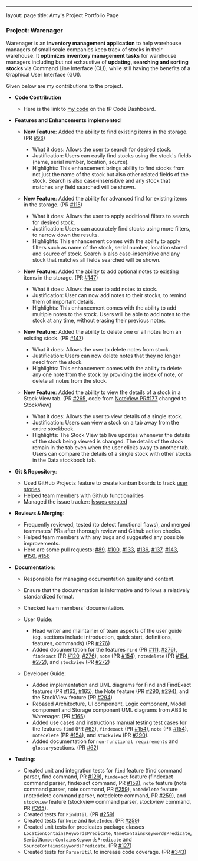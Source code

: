 ---
layout: page
title: Amy's Project Portfolio Page
### Project: Warenager

Warenager is an **inventory management application** to help warehouse managers
of small scale companies keep track of stocks in their warehouse.
It **optimizes inventory management tasks** for warehouse managers including but not
exhaustive of **updating, searching and sorting stocks** via Command Line Interface (CLI),
while still having the benefits of a Graphical User Interface (GUI).

Given below are my contributions to the project.

* **Code Contribution**
  * Here is the link to [my code](https://nus-cs2103-ay2021s1.github.io/tp-dashboard/#breakdown=true&search=amylzting&sort=groupTitle&sortWithin=title&since=2020-08-14&timeframe=commit&mergegroup=&groupSelect=groupByRepos&checkedFileTypes=docs~functional-code~test-code~other)
  on the tP Code Dashboard.

* **Features and Enhancements implemented**
  * **New Feature**: Added the ability to find existing items in the storage. (PR [\#93](https://github.com/AY2021S1-CS2103T-T15-3/tp/pull/93))
    * What it does: Allows the user to search for desired stock.
    * Justification: Users can easily find stocks using the stock's fields (name, serial number, location, source). 
    * Highlights: This enhancement brings ability to find stocks from not just the name of the stock but also other related fields
    of the stock. Search is also case-insensitive and any stock that matches any field searched will be shown.

  * **New Feature**: Added the ability for advanced find for existing items in the storage. (PR [\#115](https://github.com/AY2021S1-CS2103T-T15-3/tp/pull/115))
    * What it does: Allows the user to apply additional filters to search for desired stock.
    * Justification: Users can accurately find stocks using more filters, to narrow down the results.
    * Highlights: This enhancement comes with the ability to apply filters such as name of the stock,
    serial number, location stored and source of stock.
    Search is also case-insensitive and any stock that matches all fields searched will be shown.

  * **New Feature**: Added the ability to add optional notes to existing items in the storage. (PR [\#147](https://github.com/AY2021S1-CS2103T-T15-3/tp/pull/147))
    * What it does: Allows the user to add notes to stock.
    * Justification: User can now add notes to their stocks, to remind them of important details.
    * Highlights: This enhancement comes with the ability to add multiple notes to the stock.
    Users will be able to add notes to the stock at any time, without erasing their previous notes.

  * **New Feature**: Added the ability to delete one or all notes from an existing stock. (PR [\#147](https://github.com/AY2021S1-CS2103T-T15-3/tp/pull/147))
    * What it does: Allows the user to delete notes from stock.
    * Justification: Users can now delete notes that they no longer need from the stock.
    * Highlights: This enhancement comes with the ability to delete any one note from the stock by providing
    the index of note, or delete all notes from the stock.

  * **New Feature**: Added the ability to view the details of a stock in a Stock View tab. (PR [\#265](https://github.com/AY2021S1-CS2103T-T15-3/tp/pull/265), code from [NoteView PR#177](https://github.com/AY2021S1-CS2103T-T15-3/tp/pull/177) changed to StockView)
    * What it does: Allows the user to view details of a single stock.
    * Justification: Users can view a stock on a tab away from the entire stockbook.
    * Highlights: The Stock View tab live updates whenever the details of the stock being viewed is changed.
    The details of the stock remain in the tab even when the user clicks away to another tab. Users can compare the details of a single stock with other stocks in the Data stockbook tab.
  
* **Git & Repository**:
  * Used GitHub Projects feature to create kanban boards to track [user stories](https://github.com/AY2021S1-CS2103T-T15-3/tp/projects/1).
  * Helped team members with Github functionalities
  * Managed the issue tracker: [Issues created](https://github.com/AY2021S1-CS2103T-T15-3/tp/issues?q=is%3Aissue+is%3Aclosed+author%3Aamylzting)

* **Reviews & Merging**:
  * Frequently reviewed, tested (to detect functional flaws), and merged teammates' PRs after thorough review and Github action checks.
  * Helped team members with any bugs and suggested any possible improvements.
  * Here are some pull requests: [#89](https://github.com/AY2021S1-CS2103T-T15-3/tp/pull/89), [#100](https://github.com/AY2021S1-CS2103T-T15-3/tp/pull/100),
   [#133](https://github.com/AY2021S1-CS2103T-T15-3/tp/pull/133), [#136](https://github.com/AY2021S1-CS2103T-T15-3/tp/pull/136), [#137](https://github.com/AY2021S1-CS2103T-T15-3/tp/pull/137),
   [#143](https://github.com/AY2021S1-CS2103T-T15-3/tp/pull/143), [#150](https://github.com/AY2021S1-CS2103T-T15-3/tp/pull/150), [#156](https://github.com/AY2021S1-CS2103T-T15-3/tp/pull/156)
  
* **Documentation**:
  * Responsible for managing documentation quality and content.
  * Ensure that the documentation is informative and follows a relatively standardized format.
  * Checked team members' documentation.
  
  * User Guide:
    * Head writer and maintainer of team aspects of the user guide
      (eg. sections include introduction, quick start, definitions, features, commands) (PR [\#276](https://github.com/AY2021S1-CS2103T-T15-3/tp/pull/267))
    * Added documentation for the features `find` (PR [\#111](https://github.com/AY2021S1-CS2103T-T15-3/tp/pull/111), [\#276](https://github.com/AY2021S1-CS2103T-T15-3/tp/pull/267)),
    `findexact` (PR [\#120](https://github.com/AY2021S1-CS2103T-T15-3/tp/pull/120), [\#276](https://github.com/AY2021S1-CS2103T-T15-3/tp/pull/267)),
    `note` (PR [\#154](https://github.com/AY2021S1-CS2103T-T15-3/tp/pull/154)),
    `notedelete` (PR [\#154](https://github.com/AY2021S1-CS2103T-T15-3/tp/pull/154), [\#272](https://github.com/AY2021S1-CS2103T-T15-3/tp/pull/272)),
    and `stockview` (PR [\#272](https://github.com/AY2021S1-CS2103T-T15-3/tp/pull/272))
    
  * Developer Guide:
    * Added implementation and UML diagrams for Find and FindExact features (PR [\#163](https://github.com/AY2021S1-CS2103T-T15-3/tp/pull/163), [\#165](https://github.com/AY2021S1-CS2103T-T15-3/tp/pull/165)),
    the Note feature (PR [\#290](https://github.com/AY2021S1-CS2103T-T15-3/tp/pull/290), [\#294](https://github.com/AY2021S1-CS2103T-T15-3/tp/pull/294)),
    and the StockView feature (PR [\#294](https://github.com/AY2021S1-CS2103T-T15-3/tp/pull/294))
    * Rebased Architecture, UI component, Logic component,
    Model component and Storage component UML diagrams from AB3 to Warenager. (PR [\#165](https://github.com/AY2021S1-CS2103T-T15-3/tp/pull/165))
    * Added use cases and instructions manual testing test cases for the features `find` (PR [\#62](https://github.com/AY2021S1-CS2103T-T15-3/tp/pull/62)),
    `findexact` (PR [\#154](https://github.com/AY2021S1-CS2103T-T15-3/tp/pull/154)),
    `note` (PR [\#154](https://github.com/AY2021S1-CS2103T-T15-3/tp/pull/154)),
    `notedelete` (PR [\#154](https://github.com/AY2021S1-CS2103T-T15-3/tp/pull/154)),
    and `stockview` (PR [\#290](https://github.com/AY2021S1-CS2103T-T15-3/tp/pull/290)).
    * Added documentation for `non-functional requirements` and `glossary`sections. (PR [\#62](https://github.com/AY2021S1-CS2103T-T15-3/tp/pull/62))
    
* **Testing**:
   * Created unit and integration tests for `find` feature (find command parser, find command, PR [\#129](https://github.com/AY2021S1-CS2103T-T15-3/tp/pull/129)),
   `findexact` feature (findexact command parser, findexact command, PR [\#159](https://github.com/AY2021S1-CS2103T-T15-3/tp/pull/159)),
   `note` feature (note command parser, note command, PR [\#259](https://github.com/AY2021S1-CS2103T-T15-3/tp/pull/259)),
   `notedelete` feature (notedelete command parser, notedelete command, PR [\#259](https://github.com/AY2021S1-CS2103T-T15-3/tp/pull/259)),
   and `stockview` feature (stockview command parser, stockview command, PR [\#265](https://github.com/AY2021S1-CS2103T-T15-3/tp/pull/265)).
   * Created tests for `FindUtil`. (PR [\#259](https://github.com/AY2021S1-CS2103T-T15-3/tp/pull/259))
   * Created tests for `Note` and `NoteIndex`. (PR [\#259](https://github.com/AY2021S1-CS2103T-T15-3/tp/pull/259))
   * Created unit tests for predicates package classes `LocationContainsKeywordsPredicate`,
   `NameContainsKeywordsPredicate`, `SerialNumberContainsKeywordsPredicate` and `SourceContainsKeywordsPredicate`. (PR [\#127](https://github.com/AY2021S1-CS2103T-T15-3/tp/pull/127))
   * Created tests for `ParserUtil` to increase code coverage. (PR [\#343](https://github.com/AY2021S1-CS2103T-T15-3/tp/pull/343))
